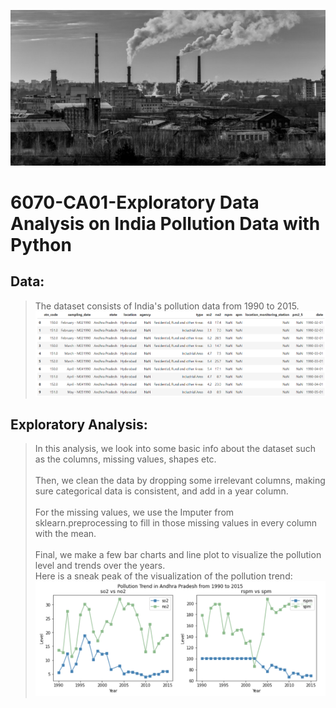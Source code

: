 ![alt text](image/pollution.png)
# 6070-CA01-Exploratory Data Analysis on India Pollution Data with Python
## Data: 
> The dataset consists of India's pollution data from 1990 to 2015.
![alt text](image/data.png)
## Exploratory Analysis:
> In this analysis, we look into some basic info about the dataset such as the columns, missing values, shapes etc. <br>
> <br>
> Then, we clean the data by dropping some irrelevant columns, making sure categorical data is consistent, and add in a year column. <br>
> <br>
> For the missing values, we use the Imputer from sklearn.preprocessing to fill in those missing values in every column with the mean. <br>
> <br>
> Final, we make a few bar charts and line plot to visualize the pollution level and trends over the years. <br>
> Here is a sneak peak of the visualization of the pollution trend:\
> ![alt text](image/trend.png)
